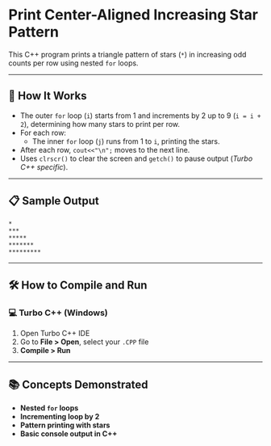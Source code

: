 # Print Center-Aligned Increasing Star Pattern

This C++ program prints a triangle pattern of stars (`*`) in increasing odd counts per row using nested `for` loops.

---

## 🚀 How It Works

- The outer `for` loop (`i`) starts from 1 and increments by 2 up to 9 (`i = i + 2`), determining how many stars to print per row.
- For each row:
  - The inner `for` loop (`j`) runs from 1 to `i`, printing the stars.
- After each row, `cout<<"\n";` moves to the next line.
- Uses `clrscr()` to clear the screen and `getch()` to pause output (*Turbo C++ specific*).

---

## 📋 Sample Output

```
*
***
*****
*******
*********
```

---

## 🛠️ How to Compile and Run

### 💻 Turbo C++ (Windows)

1. Open Turbo C++ IDE  
2. Go to **File > Open**, select your `.CPP` file  
3. **Compile > Run**

---

## 📚 Concepts Demonstrated
- **Nested `for` loops**
- **Incrementing loop by 2**
- **Pattern printing with stars**
- **Basic console output in C++**
